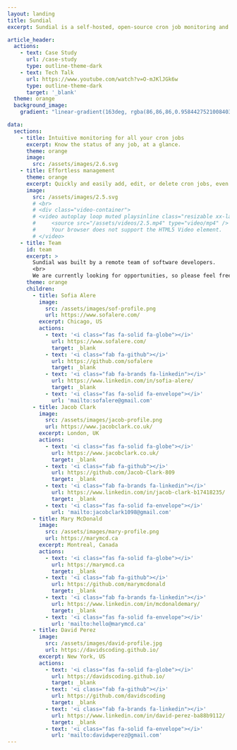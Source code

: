 ```yaml
---
layout: landing
title: Sundial
excerpt: Sundial is a self-hosted, open-source cron job monitoring and management system that can be operated across one or multiple nodes.

article_header:
  actions:
    - text: Case Study
      url: /case-study
      type: outline-theme-dark
    - text: Tech Talk
      url: https://www.youtube.com/watch?v=O-mJKlJGk6w
      type: outline-theme-dark
      target: '_blank'
  theme: orange
  background_image:
    gradient: "linear-gradient(163deg, rgba(86,86,86,0.9584427521008403) 2%, rgba(254,215,79,1) 60%, rgba(255,160,72,1) 98%);"

data:
  sections:
    - title: Intuitive monitoring for all your cron jobs
      excerpt: Know the status of any job, at a glance.
      theme: orange
      image:
        src: /assets/images/2.6.svg
    - title: Effortless management
      theme: orange
      excerpt: Quickly and easily add, edit, or delete cron jobs, even on remote nodes.
      image:
        src: /assets/images/2.5.svg
        # <br>
        # <div class="video-container">
        # <video autoplay loop muted playsinline class="resizable xx-large" aria-label="multi node architecture" width="100%">
        #     <source src="/assets/videos/2.5.mp4" type="video/mp4" />
        #     Your browser does not support the HTML5 Video element.
        # </video>
    - title: Team
      id: team
      excerpt: >
        Sundial was built by a remote team of software developers.
        <br>
        We are currently looking for opportunities, so please feel free to reach out!
      theme: orange
      children:
        - title: Sofia Alere
          image:
            src: /assets/images/sof-profile.png
            url: https://www.sofalere.com/
          excerpt: Chicago, US
          actions:
            - text: '<i class="fas fa-solid fa-globe"></i>'
              url: https://www.sofalere.com/
              target: _blank
            - text: '<i class="fab fa-github"></i>'
              url: https://github.com/sofalere
              target: _blank
            - text: '<i class="fab fa-brands fa-linkedin"></i>'
              url: https://www.linkedin.com/in/sofia-alere/
              target: _blank
            - text: '<i class="fas fa-solid fa-envelope"></i>'
              url: 'mailto:sofalere@gmail.com'
        - title: Jacob Clark
          image:
            src: /assets/images/jacob-profile.png
            url: https://www.jacobclark.co.uk/
          excerpt: London, UK
          actions:
            - text: '<i class="fas fa-solid fa-globe"></i>'
              url: https://www.jacobclark.co.uk/
              target: _blank
            - text: '<i class="fab fa-github"></i>'
              url: https://github.com/Jacob-Clark-809
              target: _blank
            - text: '<i class="fab fa-brands fa-linkedin"></i>'
              url: https://www.linkedin.com/in/jacob-clark-b17418235/
              target: _blank
            - text: '<i class="fas fa-solid fa-envelope"></i>'
              url: 'mailto:jacobclark1098@gmail.com'
        - title: Mary McDonald
          image:
            src: /assets/images/mary-profile.png
            url: https://marymcd.ca
          excerpt: Montreal, Canada
          actions:
            - text: '<i class="fas fa-solid fa-globe"></i>'
              url: https://marymcd.ca
              target: _blank
            - text: '<i class="fab fa-github"></i>'
              url: https://github.com/marymcdonald
              target: _blank
            - text: '<i class="fab fa-brands fa-linkedin"></i>'
              url: https://www.linkedin.com/in/mcdonaldemary/
              target: _blank
            - text: '<i class="fas fa-solid fa-envelope"></i>'
              url: 'mailto:hello@marymcd.ca'
        - title: David Perez
          image:
            src: /assets/images/david-profile.jpg
            url: https://davidscoding.github.io/
          excerpt: New York, US
          actions:
            - text: '<i class="fas fa-solid fa-globe"></i>'
              url: https://davidscoding.github.io/
              target: _blank
            - text: '<i class="fab fa-github"></i>'
              url: https://github.com/davidscoding
              target: _blank
            - text: '<i class="fab fa-brands fa-linkedin"></i>'
              url: https://www.linkedin.com/in/david-perez-ba88b9112/
              target: _blank
            - text: '<i class="fas fa-solid fa-envelope"></i>'
              url: 'mailto:davidwperez@gmail.com'
---
```

